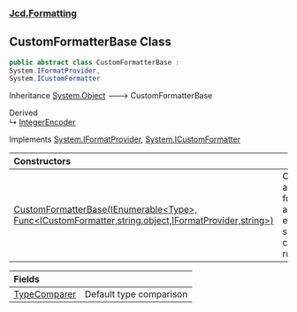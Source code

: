 ### [Jcd.Formatting](Jcd_Formatting.md 'Jcd.Formatting')
## CustomFormatterBase Class
```csharp
public abstract class CustomFormatterBase :
System.IFormatProvider,
System.ICustomFormatter
```

Inheritance [System.Object](https://docs.microsoft.com/en-us/dotnet/api/System.Object 'System.Object') &#129106; CustomFormatterBase  

Derived  
&#8627; [IntegerEncoder](Jcd_Formatting_IntegerEncoder.md 'Jcd.Formatting.IntegerEncoder')  

Implements [System.IFormatProvider](https://docs.microsoft.com/en-us/dotnet/api/System.IFormatProvider 'System.IFormatProvider'), [System.ICustomFormatter](https://docs.microsoft.com/en-us/dotnet/api/System.ICustomFormatter 'System.ICustomFormatter')  

| Constructors | |
| :--- | :--- |
| [CustomFormatterBase(IEnumerable&lt;Type&gt;, Func&lt;ICustomFormatter,string,object,IFormatProvider,string&gt;)](Jcd_Formatting_CustomFormatterBase_CustomFormatterBase(System_Collections_Generic_IEnumerable_System_Type__System_Func_System_ICustomFormatter_string_object_System_IFormatProvider_string_).md 'Jcd.Formatting.CustomFormatterBase.CustomFormatterBase(System.Collections.Generic.IEnumerable&lt;System.Type&gt;, System.Func&lt;System.ICustomFormatter,string,object,System.IFormatProvider,string&gt;)') | Constructs a custom formatter, and enforces some common rules.<br/> |

| Fields | |
| :--- | :--- |
| [TypeComparer](Jcd_Formatting_CustomFormatterBase_TypeComparer.md 'Jcd.Formatting.CustomFormatterBase.TypeComparer') | Default type comparison<br/> |
